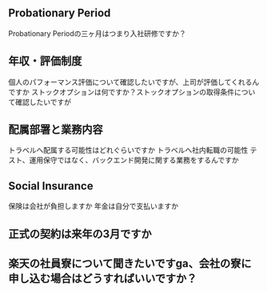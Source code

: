 ## Probationary Period
Probationary Periodの三ヶ月はつまり入社研修ですか？

## 年収・評価制度
個人のパフォーマンス評価について確認したいですが、上司が評価してくれるんですか
ストックオプションは何ですか？ストックオプションの取得条件について確認したいですが

## 配属部署と業務内容
トラベルへ配属する可能性はどれぐらいですか
トラベルへ社内転職の可能性
テスト、運用保守ではなく、バックエンド開発に関する業務をするんですか

## Social Insurance
保険は会社が負担しますか
年金は自分で支払いますか

## 正式の契約は来年の3月ですか
## 楽天の社員寮について聞きたいですga、会社の寮に申し込む場合はどうすればいいですか？
